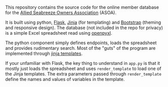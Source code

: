 
This repository contains the source code for the online member database
for the [Allied Seabreeze Owners Association](http://alliedseabreeze35.org) (ASOA).

It is built using python, [Flask][flask], [Jinja][jinja] (for templating) and
[Bootstrap][bootstrap] (theming and responsive design).
The database (not included in the repo for privacy) is a simple Excel spreadsheet
read using [openpyxl][openpyxl].

The python component simply defines endpoints, loads the spreadsheet
and provides rudimentary search. Most of the "guts" of the program are
implemented through [jinja templates](tree/master/templates).

If your unfamiliar with Flask, the key thing to understand in `app.py` is that it mostly
just loads the spreadsheet and uses `render_template` to load one of the Jinja
templates. The extra parameters passed through `render_template` define the names and
values of variables in the template.

[flask]: https://flask.palletsprojects.com/
[jinja]: https://jinja.palletsprojects.com/
[bootstrap]: https://getbootstrap.com/
[openpyxl]: https://openpyxl.readthedocs.io/
